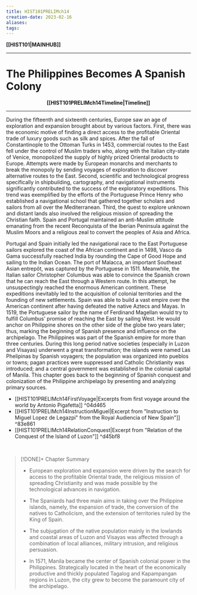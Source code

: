 ```yaml
---
title: HIST101PRELIMch14
creation-date: 2023-02-16
aliases:
tags:
---
```

**[[HIST101|MAINHUB]]**

---
# The Philippines Becomes A Spanish Colony
**<center>[[HIST101PRELIMch14Timeline|Timeline]]</center>**

---
During the fifteenth and sixteenth centuries, Europe saw an age of exploration
and expansion brought about by various factors. First, there was the economic motive of finding a direct access to the profitable Oriental trade of luxury goods such as silk and spices. After the fall of Constantinople to the Ottoman Turks in 1453, commercial routes to the East fell under the control of Muslim traders who, along with the Italian city-state of Venice, monopolized the supply of highly prized Oriental products to Europe. Attempts were made by European monarchs and merchants to break the monopoly by sending voyages of exploration to discover alternative routes to the East. Second, scientific and technological progress specifically in shipbuilding, cartography, and navigational instruments significantly contributed to the success of the exploratory expeditions. This trend was exemplified by the efforts of the Portuguese Prince Henry who established a navigational school that gathered together scholars and sailors from all over the Mediterranean. Third, the quest to explore unknown and distant lands also involved the religious mission of spreading the Christian faith. Spain and Portugal maintained an anti-Muslim attitude emanating from the recent Reconquista of the Iberian Peninsula against the Muslim Moors and a religious zeal to convert the peoples of Asia and Africa.

Portugal and Spain initially led the navigational race to the East Portuguese sailors explored the coast of the African continent and in 1498, Vasco da Gama successfully reached India by rounding the Cape of Good Hope and sailing to the Indian Ocean. The port of Malacca, an important Southeast Asian entrepôt, was captured by the Portuguese in 1511. Meanwhile, the Italian sailor Christopher Columbus was able to convince the Spanish crown that he can reach the East through a Western route. In this attempt, he unsuspectingly reached the enormous American continent. These expeditions inevitably led to the acquisition of colonial territories and the founding of new settlements. Spain was able to build a vast empire over the American continent after having defeated the native Aztecs and Mayas. In 1519, the Portuguese sailor by the name of Ferdinand Magellan would try to fulfill Columbus' promise of reaching the East by sailing West. He would anchor on Philippine shores on the other side of the globe two years later; thus, marking the beginning of Spanish presence and influence on the archipelago. The Philippines was part of the Spanish empire for more than three centuries. During this long period native societies (especially in Luzon and Visayas) underwent a great transformation; the islands were named Las Phelipinas by Spanish voyagers; the population was organized into pueblos or towns; pagan practices were suppressed and Catholic Christianity was introduced; and a central government was established in the colonial capital of Manila. This chapter goes back to the beginning of Spanish conquest and colonization of the Philippine archipelago by presenting and analyzing primary sources.

- [[HIST101PRELIMch14FirstVoyage|Excerpts from first voyage around the world by Antonio Pigafetta]] ^04d465
- [[HIST101PRELIMch14InstructionMiguel|Excerpt from "Instruction to Miguel Lopez de Legazpi" from the Royal Audiencia of New Spain"]] ^83e861
- [[HIST101PRELIMch14RelationConquest|Excerpt from "Relation of the Conquest of the Island of Luzon"]] ^d45bf8

<br>

>[!DONE]+ Chapter Summary
>- European exploration and expansion were driven by the search for access to the profitable Oriental trade, the religious mission of spreading Christianity and was made possible by the technological advances in navigation.
>
>- The Spaniards had three main aims in taking over the Philippine islands, namely, the expansion of trade, the conversion of the natives to Catholicism, and the extension of territories ruled by the King of Spain.
>- The subjugation of the native population mainly in the lowlands and coastal areas of Luzon and Visayas was affected through a combination of local alliances, military intrusion, and religious persuasion.
>- In 1571, Manila became the center of Spanish colonial power in the Philippines. Strategically located in the heart of the economically productive and thickly populated Tagalog and Kapampangan regions in Luzon, the city grew to become the paramount city of the archipelago.